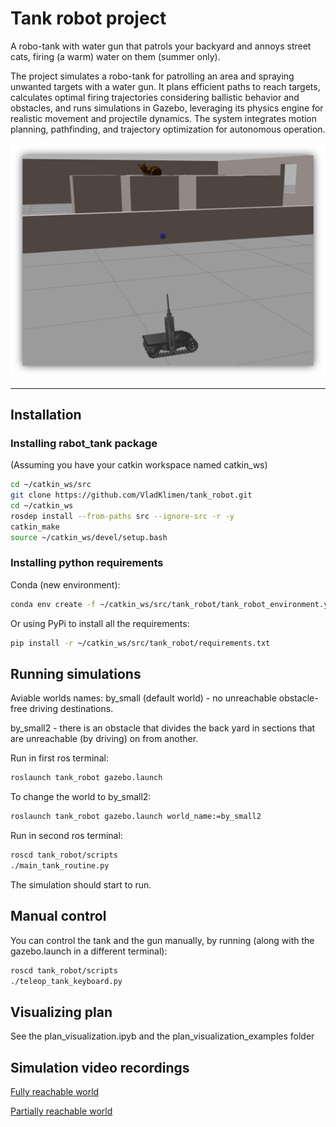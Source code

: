 # Tank robot project

A robo-tank with water gun that patrols your backyard and annoys street cats, firing (a warm) water on them (summer only).

The project simulates a robo-tank for patrolling an area and spraying unwanted targets with a water gun. It plans efficient paths to reach targets, calculates optimal firing trajectories considering ballistic behavior and obstacles, and runs simulations in Gazebo, leveraging its physics engine for realistic movement and projectile dynamics. The system integrates motion planning, pathfinding, and trajectory optimization for autonomous operation.

<p align="center">
  <img src="robotank.png" alt="Robotank" width=600>
</p>

------------------

## Installation
### Installing rabot_tank package
(Assuming you have your catkin workspace named catkin_ws)

```sh
cd ~/catkin_ws/src
git clone https://github.com/VladKlimen/tank_robot.git
cd ~/catkin_ws
rosdep install --from-paths src --ignore-src -r -y
catkin_make
source ~/catkin_ws/devel/setup.bash
```

### Installing python requirements
Conda (new environment):
```sh
conda env create -f ~/catkin_ws/src/tank_robot/tank_robot_environment.yml
```

Or using PyPi to install all the requirements:
```sh
pip install -r ~/catkin_ws/src/tank_robot/requirements.txt
```

## Running simulations
Aviable worlds names: 
by_small (default world) - no unreachable obstacle-free driving destinations.

by_small2 - there is an obstacle that divides the back yard in sections that are unreachable (by driving) on from another.

Run in first ros terminal:
```sh
roslaunch tank_robot gazebo.launch
```
To change the world to by_small2:
```sh
roslaunch tank_robot gazebo.launch world_name:=by_small2
```

Run in second ros terminal:
```sh
roscd tank_robot/scripts
./main_tank_routine.py
```

The simulation should start to run.

## Manual control
You can control the tank and the gun manually, by running (along with the gazebo.launch in a different terminal):
```sh
roscd tank_robot/scripts
./teleop_tank_keyboard.py
```

## Visualizing plan
See the plan_visualization.ipyb and the plan_visualization_examples folder

## Simulation video recordings
[Fully reachable world](https://youtu.be/11dq_V35aoc)

[Partially reachable world](https://youtu.be/Y5Ole3YMSqc)
